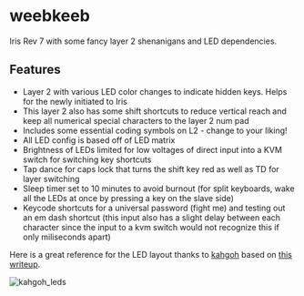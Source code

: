 # weebkeeb
Iris Rev 7 with some fancy layer 2 shenanigans and LED dependencies.

## Features
- Layer 2 with various LED color changes to indicate hidden keys. Helps for the newly initiated to Iris
- This layer 2 also has some shift shortcuts to reduce vertical reach and keep all numerical special characters to the layer 2 num pad
- Includes some essential coding symbols on L2 - change to your liking!
- All LED config is based off of LED matrix
- Brightness of LEDs limited for low voltages of direct input into a KVM switch for switching key shortcuts
- Tap dance for caps lock that turns the shift key red as well as TD for layer switching
- Sleep timer set to 10 minutes to avoid burnout (for split keyboards, wake all the LEDs at once by pressing a key on the slave side)
- Keycode shortcuts for a universal password (fight me) and testing out an em dash shortcut (this input also has a slight delay between each character since the input to a kvm switch would not recognize this if only miliseconds apart)

Here is a great reference for the LED layout thanks to [kahgoh](https://github.com/kahgoh) based on [this writeup](https://kahdev.hashnode.dev/finding-the-led-indexes-on-the-iris).

![kahgoh_leds](https://cdn.hashnode.com/res/hashnode/image/upload/v1664287501742/hSBclLM6v.png?auto=compress,format&format=webp)
